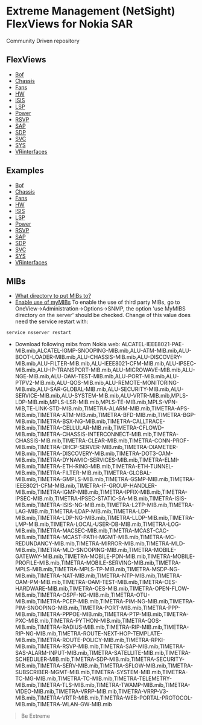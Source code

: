 # Extreme Management (NetSight) FlexViews for Nokia SAR

Community Driven repository


## FlexViews
* [Bof](tpl/Nokia_BofInfo.tpl?raw=true)
* [Chassis](tpl/Nokia_ChassisInfo.tpl?raw=true)
* [Fans](tpl/Nokia_FanInfo.tpl?raw=true)
* [HW](tpl/Nokia_HWInfo.tpl?raw=true)
* [ISIS](tpl/Nokia_ISISinfo.tpl?raw=true)
* [LSP](tpl/Nokia_LSPinfo.tpl?raw=true)
* [Power](tpl/Nokia_PowerInfo.tpl?raw=true)
* [RSVP](tpl/Nokia_RSVPinfo.tpl?raw=true)
* [SAP](tpl/Nokia_SAPinfo.tpl?raw=true)
* [SDP](tpl/Nokia_SDPinfo.tpl?raw=true)
* [SVC](tpl/Nokia_svcbase.tpl?raw=true)
* [SYS](tpl/Nokia_SysInfo.tpl?raw=true)
* [VRinterfaces](tpl/Nokia_VRinterfaces.tpl?raw=true)


## Examples
* [Bof](sample/Nokia_BofInfo.PNG)
* [Chassis](sample/Nokia_ChassisInfo.PNG)
* [Fans](sample/Nokia_FanInfo.PNG)
* [HW](sample/Nokia_HWInfo.PNG)
* [ISIS](sample/Nokia_ISISinfo.PNG)
* [LSP](sample/Nokia_LSPinfo.PNG)
* [Power](sample/Nokia_PowerInfo.PNG)
* [RSVP](sample/Nokia_RSVPinfo.PNG)
* [SAP](sample/Nokia_SAPinfo.PNG)
* [SDP](sample/Nokia_SDPinfo.PNG)
* [SVC](sample/Nokia_svcbase.PNG)
* [SYS](sample/Nokia_SysInfo.PNG)
* [VRinterfaces](sample/Nokia_VRinterfaces.PNG)


## MIBs
* [What directory to put MIBs to?](https://gtacknowledge.extremenetworks.com/articles/How_To/Netsight-Importing-a-MIB-into-Netsight)
* [Enable use of myMIBs](https://emc.extremenetworks.com/content/oneview/docs/admin/options/docs/ov_admin_options_snmp.html)
To enable the use of third party MIBs, go to OneView->Administration->Options->SNMP, the option 'use MyMIBS directory on the server' should be checked. Change of this value does need the service restart with:
```bash
service nsserver restart
```
* Download following mibs from Nokia web: ALCATEL-IEEE8021-PAE-MIB.mib,ALCATEL-IGMP-SNOOPING-MIB.mib,ALU-ATM-MIB.mib,ALU-BOOT-LOADER-MIB.mib,ALU-CHASSIS-MIB.mib,ALU-DISCOVERY-MIB.mib,ALU-FILTER-MIB.mib,ALU-IEEE8021-CFM-MIB.mib,ALU-IPSEC-MIB.mib,ALU-IP-TRANSPORT-MIB.mib,ALU-MICROWAVE-MIB.mib,ALU-NGE-MIB.mib,ALU-OAM-TEST-MIB.mib,ALU-PORT-MIB.mib,ALU-PTPV2-MIB.mib,ALU-QOS-MIB.mib,ALU-REMOTE-MONITORING-MIB.mib,ALU-SAR-GLOBAL-MIB.mib,ALU-SECURITY-MIB.mib,ALU-SERVICE-MIB.mib,ALU-SYSTEM-MIB.mib,ALU-VRTR-MIB.mib,MPLS-LDP-MIB.mib,MPLS-LSR-MIB.mib,MPLS-TE-MIB.mib,MPLS-VPN-MIB,TE-LINK-STD-MIB.mib,TIMETRA-ALARM-MIB.mib,TIMETRA-APS-MIB.mib,TIMETRA-ATM-MIB.mib,TIMETRA-BFD-MIB.mib,TIMETRA-BGP-MIB.mib,TIMETRA-BSX-NG-MIB.mib,TIMETRA-CALLTRACE-MIB.mib,TIMETRA-CELLULAR-MIB.mib,TIMETRA-CFLOWD-MIB.mib,TIMETRA-CHASSIS-INTERCONNECT-MIB.mib,TIMETRA-CHASSIS-MIB.mib,TIMETRA-CLEAR-MIB.mib,TIMETRA-CONN-PROF-MIB.mib,TIMETRA-DHCP-SERVER-MIB.mib,TIMETRA-DIAMETER-MIB.mib,TIMETRA-DISCOVERY-MIB.mib,TIMETRA-DOT3-OAM-MIB.mib,TIMETRA-DYNAMIC-SERVICES-MIB.mib,TIMETRA-ELMI-MIB.mib,TIMETRA-ETH-RING-MIB.mib,TIMETRA-ETH-TUNNEL-MIB.mib,TIMETRA-FILTER-MIB.mib,TIMETRA-GLOBAL-MIB.mib,TIMETRA-GMPLS-MIB.mib,TIMETRA-GSMP-MIB.mib,TIMETRA-IEEE8021-CFM-MIB.mib,TIMETRA-IF-GROUP-HANDLER-MIB.mib,TIMETRA-IGMP-MIB.mib,TIMETRA-IPFIX-MIB.mib,TIMETRA-IPSEC-MIB.mib,TIMETRA-IPSEC-STATIC-SA-MIB.mib,TIMETRA-ISIS-MIB.mib,TIMETRA-ISIS-NG-MIB.mib,TIMETRA-L2TP-MIB.mib,TIMETRA-LAG-MIB.mib,TIMETRA-LDAP-MIB.mib,TIMETRA-LDP-MIB.mib,TIMETRA-LDP-NG-MIB.mib,TIMETRA-LLDP-MIB.mib,TIMETRA-LMP-MIB.mib,TIMETRA-LOCAL-USER-DB-MIB.mib,TIMETRA-LOG-MIB.mib,TIMETRA-MACSEC-MIB.mib,TIMETRA-MCAST-CAC-MIB.mib,TIMETRA-MCAST-PATH-MGMT-MIB.mib,TIMETRA-MC-REDUNDANCY-MIB.mib,TIMETRA-MIRROR-MIB.mib,TIMETRA-MLD-MIB.mib,TIMETRA-MLD-SNOOPING-MIB.mib,TIMETRA-MOBILE-GATEWAY-MIB.mib,TIMETRA-MOBILE-PDN-MIB.mib,TIMETRA-MOBILE-PROFILE-MIB.mib,TIMETRA-MOBILE-SERVING-MIB.mib,TIMETRA-MPLS-MIB.mib,TIMETRA-MPLS-TP-MIB.mib,TIMETRA-MSDP-NG-MIB.mib,TIMETRA-NAT-MIB.mib,TIMETRA-NTP-MIB.mib,TIMETRA-OAM-PM-MIB.mib,TIMETRA-OAM-TEST-MIB.mib,TIMETRA-OES-HARDWARE-MIB.mib,TIMETRA-OES-MIB.mib,TIMETRA-OPEN-FLOW-MIB.mib,TIMETRA-OSPF-NG-MIB.mib,TIMETRA-OTU-MIB.mib,TIMETRA-PCEP-MIB.mib,TIMETRA-PIM-NG-MIB.mib,TIMETRA-PIM-SNOOPING-MIB.mib,TIMETRA-PORT-MIB.mib,TIMETRA-PPP-MIB.mib,TIMETRA-PPPOE-MIB.mib,TIMETRA-PTP-MIB.mib,TIMETRA-PXC-MIB.mib,TIMETRA-PYTHON-MIB.mib,TIMETRA-QOS-MIB.mib,TIMETRA-RADIUS-MIB.mib,TIMETRA-RIP-MIB.mib,TIMETRA-RIP-NG-MIB.mib,TIMETRA-ROUTE-NEXT-HOP-TEMPLATE-MIB.mib,TIMETRA-ROUTE-POLICY-MIB.mib,TIMETRA-RPKI-MIB.mib,TIMETRA-RSVP-MIB.mib,TIMETRA-SAP-MIB.mib,TIMETRA-SAS-ALARM-INPUT-MIB.mib,TIMETRA-SATELLITE-MIB.mib,TIMETRA-SCHEDULER-MIB.mib,TIMETRA-SDP-MIB.mib,TIMETRA-SECURITY-MIB.mib,TIMETRA-SERV-MIB.mib,TIMETRA-SFLOW-MIB.mib,TIMETRA-SUBSCRIBER-MGMT-MIB.mib,TIMETRA-SYSTEM-MIB.mib,TIMETRA-TC-MG-MIB.mib,TIMETRA-TC-MIB.mib,TIMETRA-TELEMETRY-MIB.mib,TIMETRA-TLS-MIB.mib,TIMETRA-TWAMP-MIB.mib,TIMETRA-VIDEO-MIB.mib,TIMETRA-VRRP-MIB.mib,TIMETRA-VRRP-V3-MIB.mib,TIMETRA-VRTR-MIB.mib,TIMETRA-WEB-PORTAL-PROTOCOL-MIB.mib,TIMETRA-WLAN-GW-MIB.mib

>Be Extreme